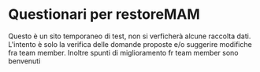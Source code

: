 # Questionari per restoreMAM
Questo è un sito temporaneo di test, non si verficherà alcune raccolta dati.
L'intento è solo la verifica delle domande proposte e/o suggerire modifiche fra team member. 
Inoltre spunti di miglioramento fr team member sono benvenuti
